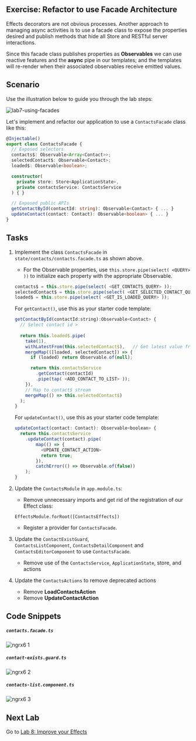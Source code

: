 ## Exercise: Refactor to use Facade Architecture

Effects decorators are not obvious processes. Another approach to managing async activities is to use a facade class to expose the properties desired and publish methods that hide all Store and RESTful server interactions.

Since this facade class publishes properties as **Observables** we can use reactive features and the **async** pipe in our templates; and the templates will re-render when their associated observables receive emitted values.

## Scenario

Use the illustration below to guide you through the lab steps:

![lab7-using-facades](https://cloud.githubusercontent.com/assets/210413/25640329/c83ddfb2-2f54-11e7-8623-b99afd669810.jpg)

Let's implement and refactor our application to use a `ContactsFacade` class like this:

```ts
@Injectable()
export class ContactsFacade {
  // Exposed selectors
  contacts$: Observable<Array<Contact>>;
  selectedContact$: Observable<Contact>;
  loaded$: Observable<boolean>;

  constructor(
    private store: Store<ApplicationState>,
    private contactsService: ContactsService
  ) { }

  // Exposed public APIs
  getContactById(contactId: string): Observable<Contact> { ... }
  updateContact(contact: Contact): Observable<boolean> { ... }
}
```

## Tasks

1. Implement the class `ContactsFacade` in `state/contacts/contacts.facade.ts` as shown above.

    * For the Observable properties, use `this.store.pipe(select( <QUERY> ))` to initialize each property with the appropriate Observable.

    ```js
    contacts$ = this.store.pipe(select( <GET_CONTACTS_QUERY> ));
    selectedContact$ = this.store.pipe(select( <GET_SELECTED_CONTACT_QUERY> ));
    loaded$ = this.store.pipe(select( <GET_IS_LOADED_QUERY> ));
    ```


    For `getContact()`, use this as your starter code template:

    ```js
    getContactById(contactId:string):Observable<Contact> {
      // Select contact id >
      
      return this.loaded$.pipe(
        take(1),
        withLatestFrom(this.selectedContact$),   // Get latest value from selectedContact$ stream
        mergeMap(([loaded, selectedContact]) => {
          if (loaded) return Observable.of(null);

          return this.contactsService
            .getContact(contactId)
            .pipe(tap( <ADD_CONTACT_TO_LIST> ));
        }),
        // Map to contact$ stream
        mergeMap(() => this.selectedContact$)
      );
    }
    ```

    For `updateContact()`, use this as your starter code template:

    ```js
    updateContact(contact: Contact): Observable<boolean> {
      return this.contactsService
        .updateContact(contact).pipe(
            map(() => {
              <UPDATE_CONTACT_ACTION>
              return true;
            }),
            catchError(() => Observable.of(false))
        );
    }
    ```

2. Update the `ContactsModule` in `app.module.ts`:

   * Remove unnecessary imports and get rid of the registration of our Effect class:

   `EffectsModule.forRoot([ContactsEffects])`

   * Register a provider for `ContactsFacade`.

3. Update the `ContactExistGuard`, `ContactsListComponent`, `ContactsDetailComponent` and `ContactsEditorComponent` to use `ContactsFacade`.

   * Remove use of the `ContactsService`, `ApplicationState`, store, and actions

4. Update the `ContactsActions` to remove deprecated actions

   * Remove **LoadContactsAction**
   * Remove **UpdateContactAction**

## Code Snippets

##### `contacts.facade.ts`

![ngrx6 1](https://user-images.githubusercontent.com/210413/47120321-a9df2380-d2ca-11e8-9b39-07021751a215.jpg)

##### `contact-exists.guard.ts`

![ngrx6 2](https://user-images.githubusercontent.com/210413/47120320-a9df2380-d2ca-11e8-97bc-242b11b78763.jpg)


##### `contacts-list.component.ts`

![ngrx6 3](https://user-images.githubusercontent.com/210413/47120520-81a3f480-d2cb-11e8-9c01-51b3fdd42e36.jpg)


## Next Lab

Go to [Lab 8: Improve your Effects](step-8-improve-effects.md)
